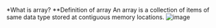 *What is array?
**Definition of array
An array is a collection of items of same data type stored at contiguous memory locations. 
![image](/image.png)



